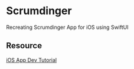 # Scrumdinger
Recreating Scrumdinger App for iOS using SwiftUI

## Resource
[iOS App Dev Tutorial](https://developer.apple.com/tutorials/app-dev-training)
